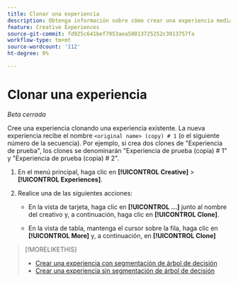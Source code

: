 ```yaml
---
title: Clonar una experiencia
description: Obtenga información sobre cómo crear una experiencia mediante la clonación de una experiencia existente.
feature: Creative Experiences
source-git-commit: fd925c641bef7953aea50813725252c3913757fa
workflow-type: tm+mt
source-wordcount: '112'
ht-degree: 0%

---
```


# Clonar una experiencia

<!-- "Duplicate" like for creatives and bundles? If we change this, change text throughout -->

*Beta cerrada*

Cree una experiencia clonando una experiencia existente. La nueva experiencia recibe el nombre `<original name> (copy) # 1` (o el siguiente número de la secuencia). Por ejemplo, si crea dos clones de &quot;Experiencia de prueba&quot;, los clones se denominarán &quot;Experiencia de prueba (copia) # 1&quot; y &quot;Experiencia de prueba (copia) # 2&quot;.

1. En el menú principal, haga clic en **[!UICONTROL Creative]** > **[!UICONTROL Experiences]**.

1. Realice una de las siguientes acciones:

   * En la vista de tarjeta, haga clic en **[!UICONTROL ...]** junto al nombre del creativo y, a continuación, haga clic en **[!UICONTROL Clone]**.

   * En la vista de tabla, mantenga el cursor sobre la fila, haga clic en **[!UICONTROL More]** y, a continuación, en **[!UICONTROL Clone]**

>[!MORELIKETHIS]
>
>* [Crear una experiencia con segmentación de árbol de decisión](experience-create-targeting.md)
>* [Crear una experiencia sin segmentación de árbol de decisión](experience-create-no-targeting.md)
